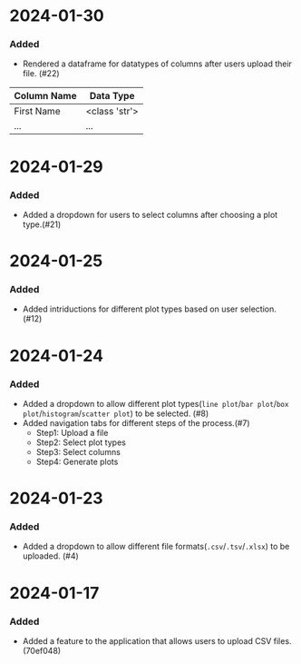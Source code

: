 # 2024-01-30
### Added
- Rendered a dataframe for datatypes of columns after users upload their file. (#22)

|Column Name|Data Type|
|-|-|
|First Name|<class 'str'>|
|...|...|

# 2024-01-29
### Added
 - Added a dropdown for users to select columns after choosing a plot type.(#21)

# 2024-01-25
### Added
 - Added intriductions for different plot types based on user selection.(#12)

# 2024-01-24
### Added
 - Added a dropdown to allow different plot types(`line plot`/`bar plot`/`box plot`/`histogram`/`scatter plot`) to be selected. (#8)
 - Added navigation tabs for different steps of the process.(#7)
    - Step1: Upload a file
    - Step2: Select plot types
    - Step3: Select columns
    - Step4: Generate plots

# 2024-01-23
### Added
 - Added a dropdown to allow different file formats(`.csv`/`.tsv`/`.xlsx`) to be uploaded. (#4)

# 2024-01-17

### Added
- Added a feature to the application that allows users to upload CSV files.(70ef048)